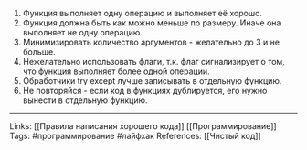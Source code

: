 1. Функция выполняет одну операцию и выполняет её хорошо. 
2. Функция должна быть как можно меньше по размеру. Иначе она выполняет не одну операцию. 
3. Минимизировать количество аргументов - желательно до 3 и не больше. 
4. Нежелательно использовать флаги, т.к. флаг сигнализирует о том, что функция выполняет более одной операции. 
5. Обработчики try except лучше записывать в отдельную функцию. 
6. Не повторяйся - если код в функциях дублируется, его нужно вынести в отдельную функцию. 
___
Links: [[Правила написания хорошего кода]] [[Программирование]]
Tags: #программирование #лайфхак 
References: [[Чистый код]]
